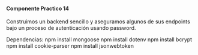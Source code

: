 #### Componente Practico 14
Construimos un backend sencillo y aseguramos algunos de sus endpoints bajo un proceso de autenticación usando password.

Dependencias:
	npm install mongoose
	npm install dotenv
	npm install bcrypt
	npm install cookie-parser
	npm install jsonwebtoken